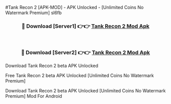 #Tank Recon 2 [APK-MOD] - APK Unlocked - [Unlimited Coins No Watermark Premium] sl6fb



<div align="center">

<h3>🔴 Download [Server1] 👉👉 <a href="https://momento.my/?title=Tank_Recon_2">Tank Recon 2 Mod Apk</a></h3><br>

<h3>🔴 Download [Server2] 👉👉 <a href="https://momento.my/?title=Tank_Recon_2">Tank Recon 2 Mod Apk</a></h3>
</div>



Download Tank Recon 2 beta APK Unlocked

Free Tank Recon 2 beta APK Unlocked [Unlimited Coins No Watermark Premium]

Download Tank Recon 2 beta APK Unlocked [Unlimited Coins No Watermark Premium] Mod For Android
